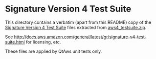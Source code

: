 # Signature Version 4 Test Suite

This directory contains a verbatim (apart from this README) copy of the
[Signature Version 4 Test Suite](http://docs.aws.amazon.com/general/latest/gr/signature-v4-test-suite.html)
files extracted from [aws4_testsuite.zip](https://awsiammedia.s3.amazonaws.com/public/sample/aws4_testsuite/aws4_testsuite.zip).

See http://docs.aws.amazon.com/general/latest/gr/signature-v4-test-suite.html for licensing, etc.

These files are applied by QtAws unit tests only.
